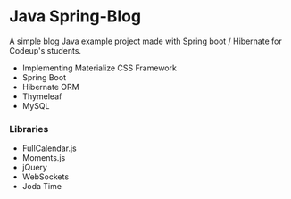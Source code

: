 # Java Spring-Blog
A simple blog Java example project made with Spring boot / Hibernate for Codeup's students.

- Implementing Materialize CSS Framework
- Spring Boot
- Hibernate ORM
- Thymeleaf
- MySQL
 
### Libraries

- FullCalendar.js
- Moments.js
- jQuery
- WebSockets
- Joda Time